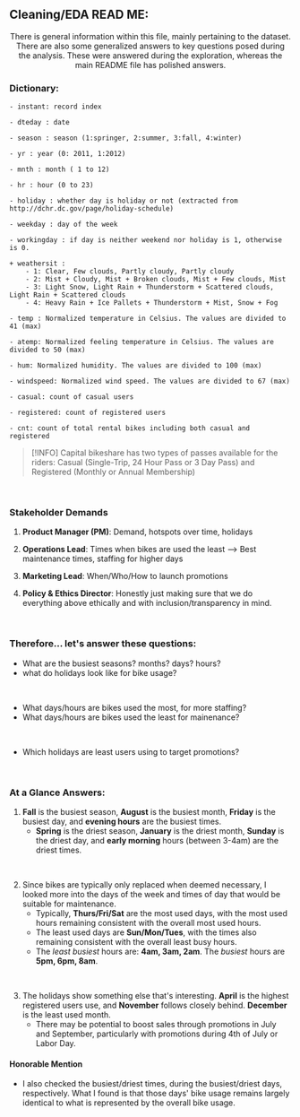## Cleaning/EDA READ ME:

<p align='center'>
There is general information within this file, mainly pertaining to the dataset. There are also some generalized answers to key questions posed during the analysis. These were answered during the exploration, whereas the main README file has polished answers.

</p>

### Dictionary:

	- instant: record index

	- dteday : date

	- season : season (1:springer, 2:summer, 3:fall, 4:winter)

	- yr : year (0: 2011, 1:2012)

	- mnth : month ( 1 to 12)

	- hr : hour (0 to 23)

	- holiday : whether day is holiday or not (extracted from http://dchr.dc.gov/page/holiday-schedule)

	- weekday : day of the week

	- workingday : if day is neither weekend nor holiday is 1, otherwise is 0.
    
	+ weathersit : 
		- 1: Clear, Few clouds, Partly cloudy, Partly cloudy
		- 2: Mist + Cloudy, Mist + Broken clouds, Mist + Few clouds, Mist
		- 3: Light Snow, Light Rain + Thunderstorm + Scattered clouds, Light Rain + Scattered clouds
		- 4: Heavy Rain + Ice Pallets + Thunderstorm + Mist, Snow + Fog

	- temp : Normalized temperature in Celsius. The values are divided to 41 (max)

	- atemp: Normalized feeling temperature in Celsius. The values are divided to 50 (max)

	- hum: Normalized humidity. The values are divided to 100 (max)

	- windspeed: Normalized wind speed. The values are divided to 67 (max)

	- casual: count of casual users

	- registered: count of registered users

	- cnt: count of total rental bikes including both casual and registered

> [!INFO]
> Capital bikeshare has two types of passes available for the riders: Casual (Single-Trip, 24 Hour Pass or 3 Day Pass) and Registered (Monthly or Annual Membership)

<br>

### Stakeholder Demands

1) **Product Manager (PM)**: Demand, hotspots over time, holidays

2) **Operations Lead**: Times when bikes are used the least --> Best maintenance times, staffing for higher days

3) **Marketing Lead**: When/Who/How to launch promotions

4) **Policy & Ethics Director**: Honestly just making sure that we do everything above ethically and with inclusion/transparency in mind.

<br>

### Therefore... let's answer these questions:

- What are the busiest seasons? months? days? hours?
- what do holidays look like for bike usage?

<br>

- What days/hours are bikes used the most, for more staffing?
- What days/hours are bikes used the least for mainenance?

<br>

- Which holidays are least users using to target promotions?

<br>

### At a Glance Answers:

1. **Fall** is the busiest season, **August** is the busiest month, **Friday** is the busiest day, and **evening hours** are the busiest times.
    - **Spring** is the driest season, **January** is the driest month, **Sunday** is the driest day, and **early morning** hours (between 3-4am) are the driest times.

<br>

2. Since bikes are typically only replaced when deemed necessary, I looked more into the days of the week and times of day that would be suitable for maintenance.
    - Typically, **Thurs/Fri/Sat** are the most used days, with the most used hours remaining consistent with the overall most used hours.
    - The least used days are **Sun/Mon/Tues**, with the times also remaining consistent with the overall least busy hours.
    - The *least busiest* hours are: **4am, 3am, 2am**. The *busiest* hours are **5pm, 6pm, 8am**.

<br>

3. The holidays show something else that's interesting. **April** is the highest registered users use, and **November** follows closely behind.  **December** is the least used month.
    - There may be potential to boost sales through promotions in July and September, particularly with promotions during 4th of July or Labor Day.



#### **Honorable Mention**

- I also checked the busiest/driest times, during the busiest/driest days, respectively. What I found is that those days' bike usage remains largely identical to what is represented by the overall bike usage.